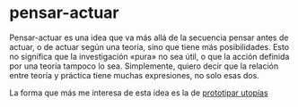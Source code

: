 # pensar-actuar

Pensar-actuar es una idea que va más allá de la secuencia pensar antes de actuar, o de actuar según una teoría, sino que tiene más posibilidades. Esto no significa que la investigación «pura» no sea útil, o que la acción definida por una teoría tampoco lo sea. Simplemente, quiero decir que la relación entre teoría y práctica tiene muchas expresiones, no solo esas dos.

La forma que más me interesa de esta idea es la de [prototipar utopías](202506042027)
